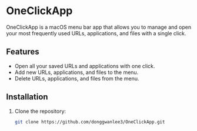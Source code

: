 # OneClickApp

OneClickApp is a macOS menu bar app that allows you to manage and open your most frequently used URLs, applications, and files with a single click.

## Features

- Open all your saved URLs and applications with one click.
- Add new URLs, applications, and files to the menu.
- Delete URLs, applications, and files from the menu.

## Installation

1. Clone the repository:
   ```sh
   git clone https://github.com/donggwanlee3/OneClickApp.git
